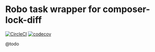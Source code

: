 # Robo task wrapper for composer-lock-diff

[![CircleCI](https://circleci.com/gh/Sweetchuck/robo-composer-lock-diff/tree/1.x.svg?style=svg)](https://circleci.com/gh/Sweetchuck/robo-composer-lock-diff/?branch=1.x)
[![codecov](https://codecov.io/gh/Sweetchuck/robo-composer-lock-diff/branch/1.x/graph/badge.svg?token=HSF16OGPyr)](https://app.codecov.io/gh/Sweetchuck/robo-composer-lock-diff/branch/1.x)

@todo
